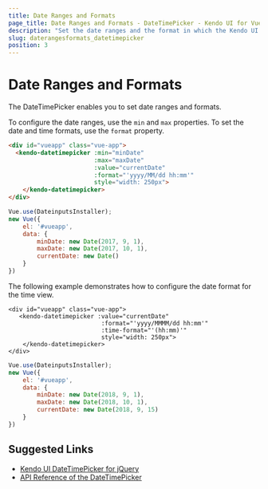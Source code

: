 ```yaml
---
title: Date Ranges and Formats
page_title: Date Ranges and Formats - DateTimePicker - Kendo UI for Vue
description: "Set the date ranges and the format in which the Kendo UI DateTimePicker wrapper for Vue renders them."
slug: daterangesformats_datetimepicker
position: 3
---
```


# Date Ranges and Formats

The DateTimePicker enables you to set date ranges and formats.

To configure the date ranges, use the `min` and `max` properties. To set the date and time formats, use the `format` property.

```html
<div id="vueapp" class="vue-app">
  <kendo-datetimepicker :min="minDate"
                        :max="maxDate"
                        :value="currentDate"
                        :format="'yyyy/MM/dd hh:mm'"
                        style="width: 250px">
    </kendo-datetimepicker>
</div>
```
```js
Vue.use(DateinputsInstaller);
new Vue({
    el: '#vueapp',
    data: {
        minDate: new Date(2017, 9, 1),
        maxDate: new Date(2017, 10, 1),
        currentDate: new Date()
    }
})
```

The following example demonstrates how to configure the date format for the time view.

```html-preview
<div id="vueapp" class="vue-app">
   <kendo-datetimepicker :value="currentDate"
                          :format="'yyyy/MMMM/dd hh:mm'"
                          :time-format="'(hh:mm)'"
                          style="width: 250px">
    </kendo-datetimepicker>
</div>
```
```js
Vue.use(DateinputsInstaller);
new Vue({
    el: '#vueapp',
    data: {
        minDate: new Date(2018, 9, 1),
        maxDate: new Date(2018, 10, 1),
        currentDate: new Date(2018, 9, 15)
    }
})
```

## Suggested Links

* [Kendo UI DateTimePicker for jQuery](https://docs.telerik.com/kendo-ui/controls/editors/datetimepicker/overview)
* [API Reference of the DateTimePicker](https://docs.telerik.com/kendo-ui/api/javascript/ui/datetimepicker)

